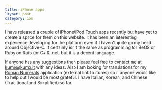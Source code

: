 ```yaml
---
title: iPhone apps
layout: post
category: ios
---
```

I have released a couple of iPhone/iPod Touch apps recently but have yet to create a space for them on this website. It has been an interesting experience developing for the platform even if I haven't quite go my head around Objective-C. It certainly isn't the same as programming for BeOS or Ruby on Rails (or C# & .net) but it is a decent language.

If anyone has any suggestions then please feel free to contact me at [kumo@kumo.it](mailto:kumo@kumo.it) with any ideas. Also I am looking for translations for my [Roman Numerals](http://ax.itunes.apple.com/WebObjects/MZStore.woa/wa/viewSoftware?id=291773125&mt=8) application (external link to itunes) so if anyone would like to help out I would be most grateful. I have Italian, Korean, and Chinese (Traditional and Simplified) so far.
